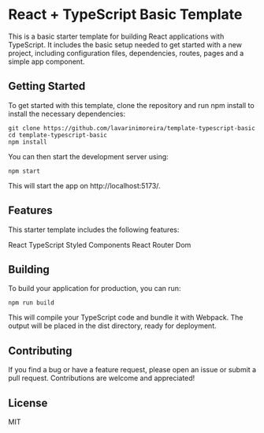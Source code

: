 # React + TypeScript Basic Template

This is a basic starter template for building React applications with TypeScript. It includes the basic setup needed to get started with a new project, including configuration files, dependencies, routes, pages and a simple app component.

## Getting Started

To get started with this template, clone the repository and run npm install to install the necessary dependencies:

```
git clone https://github.com/lavarinimoreira/template-typescript-basic
cd template-typescript-basic
npm install
```

You can then start the development server using:

```
npm start
```

This will start the app on http://localhost:5173/.

## Features

This starter template includes the following features:

React
TypeScript
Styled Components
React Router Dom

## Building

To build your application for production, you can run:

```
npm run build
```

This will compile your TypeScript code and bundle it with Webpack. The output will be placed in the dist directory, ready for deployment.

## Contributing

If you find a bug or have a feature request, please open an issue or submit a pull request. Contributions are welcome and appreciated!

## License

MIT
